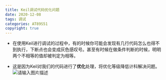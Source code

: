 ```yaml
---
title: Keil调试代码优化问题
date: 2020-12-08
tags: 调试
categories: AT89S51
copyright: true
---
```


- 在使用Keil进行调试的过程中，有的时候你可能会发现有几行代码怎么也得不到执行，下断点也会变成灰色感叹号。甚至有时候在做条件判断的时候，明明两个不相等的值却被判定为相等。
- 这是因为Keil对我们的代码进行了**优化**处理，将优化等级降低计科解决问题。![请输入图片描述][1]

  [1]: https://www.lingzhicheng.cn/usr/file/picture/Keil/Keil_optimism.png
  
